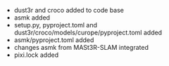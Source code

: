 - dust3r and croco added to code base
- asmk added
- setup.py, pyproject.toml and dust3r/croco/models/curope/pyproject.toml added
- asmk/pyproject.toml added
- changes asmk from MASt3R-SLAM integrated
- pixi.lock added